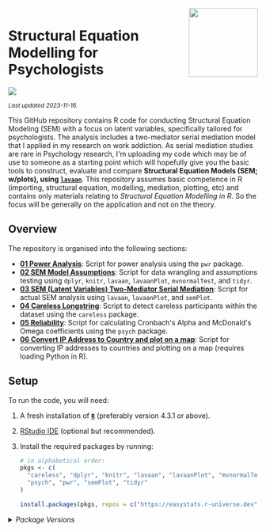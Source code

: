 
<img src='logo/Hex.png' align="right" height="139" />

# Structural Equation Modelling for Psychologists 

[![](https://img.shields.io/badge/Language-R-blue)](http://cran.r-project.org/)

<sub>*Last updated 2023-11-16.*</sub>

This GitHub repository contains R code for conducting Structural Equation Modeling (SEM) with a focus on latent variables, specifically tailored for psychologists. The analysis includes a two-mediator serial mediation model that I applied in my research on work addiction. As serial mediation studies are rare in Psychology research, I'm uploading my code which may be of use to someone as a starting point which will hopefully give you the basic tools to construct, evaluate and compare **Structural Equation Models (SEM; w/plots), using [`lavaan`](http://lavaan.ugent.be/)**. This repository assumes basic competence in R (importing, structural equation, modelling, mediation, plotting, etc) and contains only materials relating to *Structural Equation Modelling in R*. So the focus will be generally on the application and not on the theory.  

## Overview

The repository is organised into the following sections:

- **[01 Power Analysis](/R/01_Power_Analysis.R)**: Script for power analysis using the `pwr` package.
- **[02 SEM Model Assumptions](/R/02_SEM_Model_Assumptions.R)**: Script for data wrangling and assumptions testing using `dplyr`, `knitr`, `lavaan`, `lavaanPlot`, `mvnormalTest`, and `tidyr`.
- **[03 SEM (Latent Variables) Two-Mediator Serial Mediation](/R/03_SEM_(Latent_Variables)_Two-Mediator_Serial_Mediation.R)**: Script for actual SEM analysis using `lavaan`, `lavaanPlot`, and `semPlot`.
- **[04 Careless Longstring](/R/04_Careless_Longstring.R)**: Script to detect careless participants within the dataset using the `careless` package.
- **[05 Reliability](/R/05_Reliability_(Cronbach's_Alpha_and_McDonald's_Omega_Coefficients).R)**: Script for calculating Cronbach's Alpha and McDonald's Omega coefficients using the `psych` package.
- **[06 Convert IP Address to Country and plot on a map](/R/06_Convert_IP_Address_to_Country_and_plot_on_map.R)**: Script for converting IP addresses to countries and plotting on a map (requires loading Python in R).


## Setup

To run the code, you will need:

1. A fresh installation of [**`R`**](https://cran.r-project.org/) (preferably version 4.3.1 or above).
2. [RStudio IDE](https://www.rstudio.com/products/rstudio/download/) (optional but recommended).
3. Install the required packages by running:

   ```R
   # in alphabetical order:
   pkgs <- c(
     "careless", "dplyr", "knitr", "lavaan", "lavaanPlot", "mvnormalTest",
     "psych", "pwr", "semPlot", "tidyr"
   )

   install.packages(pkgs, repos = c("https://easystats.r-universe.dev", getOption("repos")))

<details>
<summary>
<i>Package Versions</i>
</summary>

Run on Windows 11 x64 (build 22621), with R version 4.3.1.

The packages used here:

- `careless` 1.2.2(*CRAN*)
- `dplyr` 1.1.3 (*CRAN*)
- `knitr` 1.45 (*CRAN*)
- `lavaan` 0.6-16 (*CRAN*)
- `lavaanPlot` 0.6.2 (*CRAN*)
- `mvnormalTest` 1.0.0 (*CRAN*)
- `psych` 2.3.9 (*CRAN*)
- `pwr` 1.3-0 (*CRAN*)
- `semPlot` 1.1.6 (*CRAN*)
- `tidyr` 1.3.0 (*CRAN*)

</details>
